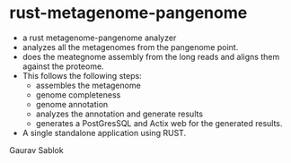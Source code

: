# rust-metagenome-pangenome
- a rust metagenome-pangenome analyzer 
- analyzes all the metagenomes from the pangenome point.
- does the meategnome assembly from the long reads and aligns them against the proteome.
- This follows the following steps: 
  - assembles the metagenome
  - genome completeness
  - genome annotation
  - analyzes the annotation and generate results
  - generates a PostGresSQL and Actix web for the generated results. 
- A single standalone application using RUST. 

Gaurav Sablok
